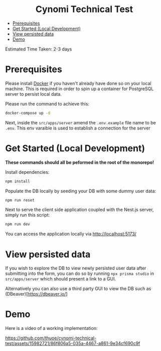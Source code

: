 <h1 align="center">Cynomi Technical Test</h1>

- [Prerequisites](#prerequisites)
- [Get Started (Local Development)](#get-started-local-development)
- [View persisted data](#view-persisted-data)
- [Demo](#demo)

Estimated Time Taken: 2-3 days


# Prerequisites

Please install [Docker](https://www.docker.com/) if you haven't already have done so on your local machine. This is required in order to spin up a container for PostgreSQL server to persist local data.

Please run the command to achieve this:

```sh
docker-compose up -d
```

Next, inside the `src/apps/server` amend the `.env.example` file name to be `.env`. This env varaible is used to establish a connection for the server

# Get Started (Local Development)

**These commands should all be peformed in the root of the monorepo!**

Install dependencies:

```sh
npm install
```

Populate the DB locally by seeding your DB with some dummy user data:

```sh
npm run reset
```

Next to serve the client side application coupled with the Nest.js server, simply run this script:

```sh
npm run dev
```

You can access the application locally via <http://localhost:5173/>

# View persisted data

If you wish to explore the DB to view newly persisted user data after submitting into the form, you can do
so by running `npx prisma studio` in `src/apps/server` which should present a link to a GUI.

Alternatively you can also use a third party GUI to view the DB such as (DBeaver)[https://dbeaver.io/]

# Demo

Here is a video of a working implementation:

https://github.com/thuoe/cynomi-technical-test/assets/15982721/86f806a5-035a-4467-a861-9e34cf690c9f


